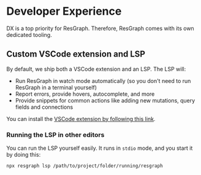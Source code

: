 # Developer Experience

DX is a top priority for ResGraph. Therefore, ResGraph comes with its own dedicated tooling.

## Custom VSCode extension and LSP

By default, we ship both a VSCode extension and an LSP. The LSP will:

- Run ResGraph in watch mode automatically (so you don't need to run ResGraph in a terminal yourself)
- Report errors, provide hovers, autocomplete, and more
- Provide snippets for common actions like adding new mutations, query fields and connections

You can install the [VSCode extension by following this link](https://marketplace.visualstudio.com/items?itemName=GabrielNordeborn.vscode-resgraph).

### Running the LSP in other editors

You can run the LSP yourself easily. It runs in `stdio` mode, and you start it by doing this:

```bash
npx resgraph lsp /path/to/project/folder/running/resgraph
```
